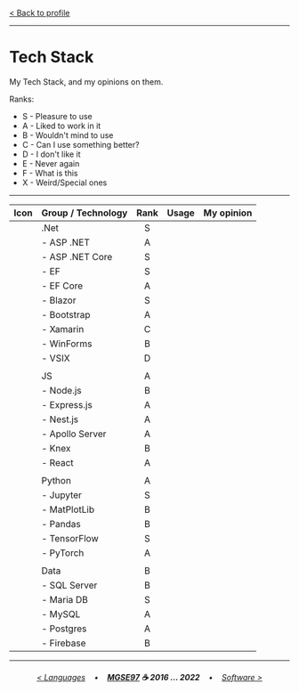 [< Back to profile](../README.md)

---

# Tech Stack

My Tech Stack, and my opinions on them.

Ranks:

- S - Pleasure to use
- A - Liked to work in it
- B - Wouldn't mind to use
- C - Can I use something better?
- D - I don't like it
- E - Never again
- F - What is this
- X - Weird/Special ones

---

| Icon | Group / Technology | Rank | Usage    | My opinion |
|:----:|:-------------------|:----:|:--------:|------------|
|      | .Net               | S    |          |            |
|      | - ASP .NET         | A    |          |            |
|      | - ASP .NET Core    | S    |          |            |
|      | - EF               | S    |          |            |
|      | - EF Core          | A    |          |            |
|      | - Blazor           | S    |          |            |
|      | - Bootstrap        | A    |          |            |
|      | - Xamarin          | C    |          |            |
|      | - WinForms         | B    |          |            |
|      | - VSIX             | D    |          |            |
|      |                    |      |          |            |
|      | JS                 | A    |          |            |
|      | - Node.js          | B    |          |            |
|      | - Express.js       | A    |          |            |
|      | - Nest.js          | A    |          |            |
|      | - Apollo Server    | A    |          |            |
|      | - Knex             | B    |          |            |
|      | - React            | A    |          |            |
|      |                    |      |          |            |
|      | Python             | A    |          |            |
|      | - Jupyter          | S    |          |            |
|      | - MatPlotLib       | B    |          |            |
|      | - Pandas           | B    |          |            |
|      | - TensorFlow       | S    |          |            |
|      | - PyTorch          | A    |          |            |
|      |                    |      |          |            |
|      | Data               | B    |          |            |
|      | - SQL Server       | B    |          |            |
|      | - Maria DB         | S    |          |            |
|      | - MySQL            | A    |          |            |
|      | - Postgres         | A    |          |            |
|      | - Firebase         | B    |          |            |

---

<h6 align="center">
    
[< Languages](Languages.md) &nbsp;&nbsp; • &nbsp;&nbsp; 
<b><a href="https://github.com/MGSE97" target="_blank">MGSE97</a> ☕ 2016 ... 2022</b> &nbsp;&nbsp; • &nbsp;&nbsp; [Software >](Software.md)
</h6>
